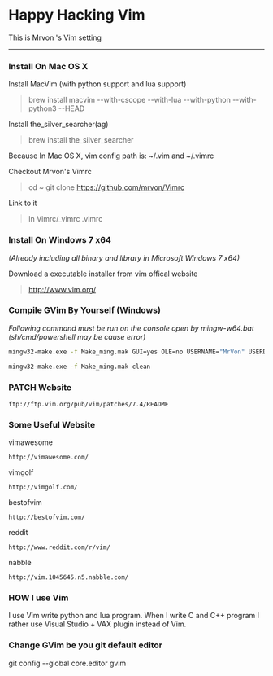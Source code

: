 # Happy Hacking Vim #
This is Mrvon 's Vim setting 

----------

### Install On Mac OS X ###
Install MacVim (with python support and lua support)
> brew install macvim --with-cscope --with-lua --with-python --with-python3 --HEAD

Install the_silver_searcher(ag)
> brew install the_silver_searcher

Because In Mac OS X, vim config path is: ~/.vim and ~/.vimrc

Checkout Mrvon's Vimrc
> cd ~
> git clone https://github.com/mrvon/Vimrc
 

Link to it

> ln Vimrc/_vimrc .vimrc

### Install On Windows 7 x64 ###
*(Already including all binary and library in Microsoft Windows 7 x64)*

Download a executable installer from vim offical website
> http://www.vim.org/ 


### Compile GVim By Yourself (Windows) ###
*Following command must be run on the console open by mingw-w64.bat
 (sh/cmd/powershell may be cause error)*
```sh
mingw32-make.exe -f Make_ming.mak GUI=yes OLE=no USERNAME="MrVon" USERDOMAIN=""
```
```sh
mingw32-make.exe -f Make_ming.mak clean
```
### PATCH Website ###
    ftp://ftp.vim.org/pub/vim/patches/7.4/README

### Some Useful Website ###
vimawesome

	http://vimawesome.com/

vimgolf

	http://vimgolf.com/

bestofvim

	http://bestofvim.com/

reddit

	http://www.reddit.com/r/vim/

nabble

	http://vim.1045645.n5.nabble.com/


### HOW I use Vim
I use Vim write python and lua program. When I write C and C++ program I rather
use Visual Studio + VAX plugin instead of Vim.


### Change GVim be you git default editor
git config --global core.editor gvim
